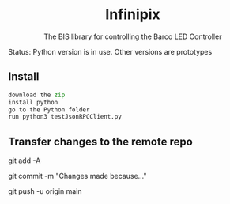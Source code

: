 <p align="center">
  <h1 align="center">Infinipix</h1>
  <p align="center">The BIS library for controlling the Barco LED Controller</p>
</p>

Status: Python version is in use. Other versions are prototypes

## Install

```Python
download the zip
install python
go to the Python folder
run python3 testJsonRPCClient.py

```

## Transfer changes to the remote repo
git add -A

git commit -m "Changes made because..."

git push -u origin main